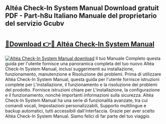 ## Altéa Check-In System Manual Download gratuit PDF - Part-h8u Italiano Manuale del proprietario del servizio Gcubv

# <h2><a href="http://dfb0hi.blite.top/?on=Alt%c3%a9a+Check-In+System+Manual">🔗Download 👉🔴 Altéa Check-In System Manual</a></h2>

[![Altéa Check-In System Manual download](https://i.imgur.com/lujVjoI.png)](http://dfb0hi.blite.top/?on=Alt%c3%a9a+Check-In+System+Manual)
Il tuo Manuale Completo questa guida per l'utente fornisce una panoramica completa del tuo nuovo Altéa Check-In System Manual, inclusi suggerimenti su installazione, funzionamento, manutenzione e Risoluzione dei problemi. Prima di utilizzare Altéa Check-In System Manual, questa guida per l'utente fornisce istruzioni complete per L'installazione, il funzionamento e la risoluzione dei problemi del prodotto. Fornisce istruzioni chiare per L'installazione, la configurazione e il funzionamento, nonché importanti informazioni sulla sicurezza. Altéa Check-In System Manual ha una serie di funzionalità avanzate, tra cui comandi vocali, Impostazioni personalizzabili, Supporto multilingue e backup automatici, tutti accessibili dall'interfaccia. Grazie per aver scelto Altéa Check-In System Manual. Siamo felici di far parte del tuo viaggio.
